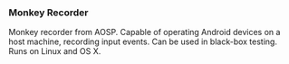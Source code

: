 ### Monkey Recorder

Monkey recorder from AOSP. Capable of operating Android devices on a host machine, recording
input events. Can be used in black-box testing.
Runs on Linux and OS X.

